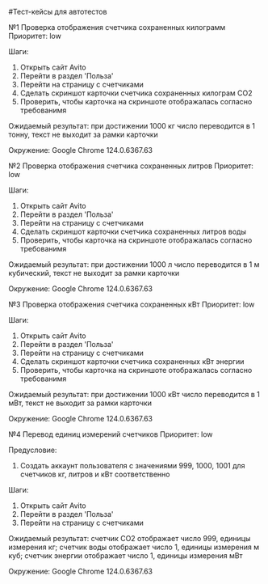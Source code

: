 #Тест-кейсы для автотестов

№1 Проверка отображения счетчика сохраненных килограмм
Приоритет: low

Шаги:
1. Открыть сайт Avito
2. Перейти в раздел 'Польза'
3. Перейти на страницу с счетчиками
4. Сделать скриншот карточки счетчика сохраненных килограм CO2
5. Проверить, чтобы карточка на скриншоте отображалась согласно требованимя

Ожидаемый результат: при достижении 1000 кг число переводится в 1 тонну, текст не выходит за рамки карточки

Окружение: Google Chrome 124.0.6367.63

№2 Проверка отображения счетчика сохраненных литров
Приоритет: low

Шаги:
1. Открыть сайт Avito
2. Перейти в раздел 'Польза'
3. Перейти на страницу с счетчиками
4. Сделать скриншот карточки счетчика сохраненных литров воды
5. Проверить, чтобы карточка на скриншоте отображалась согласно требованимя

Ожидаемый результат: при достижении 1000 л число переводится в 1 м кубический, текст не выходит за рамки карточки

Окружение: Google Chrome 124.0.6367.63

№3 Проверка отображения счетчика сохраненных кВт
Приоритет: low

Шаги:
1. Открыть сайт Avito
2. Перейти в раздел 'Польза'
3. Перейти на страницу с счетчиками
4. Сделать скриншот карточки счетчика сохраненных кВт энергии
5. Проверить, чтобы карточка на скриншоте отображалась согласно требованимя

Ожидаемый результат: при достижении 1000 кВт число переводится в 1 мВт, текст не выходит за рамки карточки

Окружение: Google Chrome 124.0.6367.63

№4 Перевод единиц измерений счетчиков
Приоритет: low

Предусловие:
1. Создать аккаунт пользователя с значениями 999, 1000, 1001 для счетчиков кг, литров и кВт соответственно

Шаги:
1. Открыть сайт Avito
2. Перейти в раздел 'Польза'
3. Перейти на страницу с счетчиками

Ожидаемый результат: счетчик CO2 отображает число 999, единицы измерения кг;
счетчик воды отображает число 1, единицы измерения м куб;
счетчик энергии отображает число 1, единицы измерения мВт

Окружение: Google Chrome 124.0.6367.63